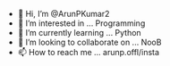 - 👋 Hi, I’m @ArunPKumar2
- 👀 I’m interested in ... Programming
- 🌱 I’m currently learning ... Python
- 💞️ I’m looking to collaborate on ... NooB
- 📫 How to reach me ... arunp.offl/insta

<!---
ArunPKumar2/ArunPKumar2 is a ✨ special ✨ repository because its `README.md` (this file) appears on your GitHub profile.
You can click the Preview link to take a look at your changes.
--->
